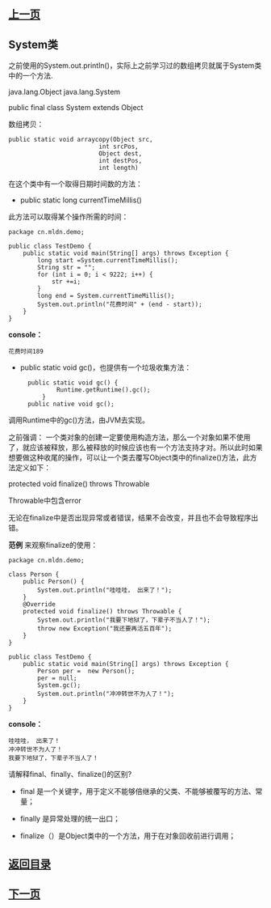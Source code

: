 ## [上一页](course44)
## System类

之前使用的System.out.println()，实际上之前学习过的数组拷贝就属于System类中的一个方法.

java.lang.Object
java.lang.System

public final class System
extends Object

数组拷贝：

	public static void arraycopy(Object src,
                             int srcPos,
                             Object dest,
                             int destPos,
                             int length)

在这个类中有一个取得日期时间数的方法：

- public static long currentTimeMillis()

此方法可以取得某个操作所需的时间：

	package cn.mldn.demo;
	
	public class TestDemo {
		public static void main(String[] args) throws Exception {
			long start =System.currentTimeMillis();
			String str = "";
			for (int i = 0; i < 9222; i++) {
				str +=i;
			}
			long end = System.currentTimeMillis();
			System.out.println("花费时间" + (end - start));
		}
	}
**console：**

	花费时间189

- public static void gc()，也提供有一个垃圾收集方法：

		public static void gc() {
		        Runtime.getRuntime().gc();
		    }
		public native void gc();

调用Runtime中的gc()方法，由JVM去实现。

之前强调： 一个类对象的创建一定要使用构造方法，那么一个对象如果不使用了，就应该被释放，那么被释放的时候应该也有一个方法支持才对。所以此时如果想要做这种收尾的操作，可以让一个类去覆写Object类中的finalize()方法，此方法定义如下：

protected void finalize()
                 throws Throwable


Throwable中包含error

无论在finalize中是否出现异常或者错误，结果不会改变，并且也不会导致程序出错。

**范例** 来观察finalize的使用：

	package cn.mldn.demo;
	
	class Person {
		public Person() {
			System.out.println("哇哇哇， 出来了！");
		}
		@Override
		protected void finalize() throws Throwable {
			System.out.println("我要下地狱了，下辈子不当人了！");
			throw new Exception("我还要再活五百年");
		}
	}
	
	public class TestDemo {
		public static void main(String[] args) throws Exception {
			Person per =  new Person();
			per = null;
			System.gc();
			System.out.println("冲冲转世不为人了！");
		}
	}

**console：**

	哇哇哇， 出来了！
	冲冲转世不为人了！
	我要下地狱了，下辈子不当人了！

请解释final、finally、finalize()的区别?

- final 是一个关键字，用于定义不能够倍继承的父类、不能够被覆写的方法、常量；

- finally 是异常处理的统一出口；

- finalize（）是Object类中的一个方法，用于在对象回收前进行调用；



## [返回目录](https://wuchengcheng110120.github.io/aliyunjava3/list)
## [下一页](course45)
